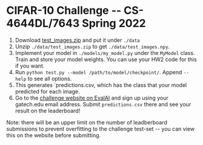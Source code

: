 # CIFAR-10 Challenge -- CS-4644DL/7643 Spring 2022

1. Download [test_images.zip](https://www.dropbox.com/sh/c3nq34qe17qkln7/AADANWqMNRt1rjydqtz9S5WDa?dl=0) and put it under `./data`
2. Unzip `./data/test_images.zip` to get `./data/test_images.npy`.
3. Implement your model in `./models/my_model.py` under the `MyModel` class. Train and store your model weights. You can use your HW2 code for this if you want.
4. Run `python test.py --model /path/to/model/checkpoint/`. Append `--help` to see all options.
5. This generates `predictions.csv, which has the class that your model predicted for each image. 
6. Go to the [challenge website on EvalAI](https://eval.ai/web/challenges/challenge-page/1592/overview) and sign up using your gatech.edu email address. Submit `predictions.csv` there and see your result on the leaderboard!

Note: there will be an upper limit on the number of leadberboard submissions to prevent overfitting to the challenge test-set -- you can view this on the website before submitting.
